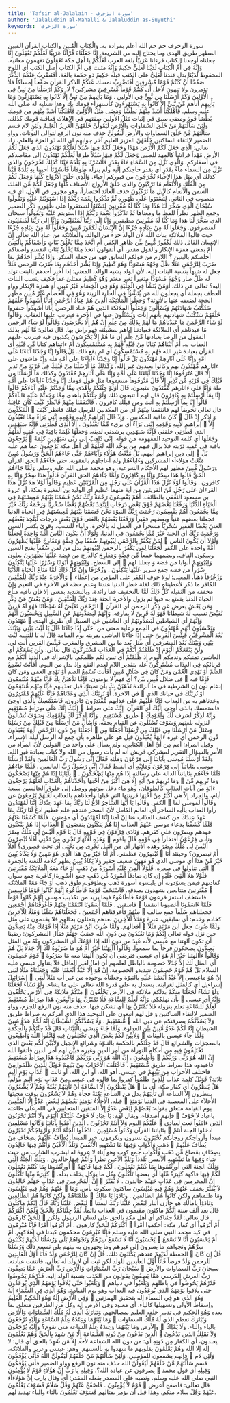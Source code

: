 ```yaml
---
title: 'Tafsir al-Jalalain - سورة الزخرف'
author: 'Jalaluddin al-Mahalli & Jalaluddin as-Suyuthi'
keywords: 'سورة الزخرف'
---
```


سورة الزخرف
حم
حم
الله أعلم بمراده به.
وَالْكِتَابِ الْمُبِينِ
والكتاب
القرآن
المبين
المظهر طريق الهدى وما يحتاج إليه من الشريعة.
إِنَّا جَعَلْنَاهُ قُرْآَنًا عَرَبِيًّا لَعَلَّكُمْ تَعْقِلُونَ
إِنَّا جعلناه
أوجدنا الكتاب
قرءانا عَرَبِيّاً
بلغة العرب
لَعَلَّكُمْ
يا أهل مكة
تَعْقِلُونَ
تفهمون معانيه.
وَإِنَّهُ فِي أُمِّ الْكِتَابِ لَدَيْنَا لَعَلِيٌّ حَكِيمٌ
وَإِنَّهُ
مثبت
فِي أُمِّ الكتاب
أصل الكتب أي اللوح المحفوظ
لَدَيْنَا
بدل عندنا
لَّعَلِىٌّ
على الكتب قبله
حَكِيمٌ
ذو حكمة بالغة.
أَفَنَضْرِبُ عَنْكُمُ الذِّكْرَ صَفْحًا أَنْ كُنْتُمْ قَوْمًا مُسْرِفِينَ
أَفَنَضْرِبُ
نمسك
عَنكُمُ الذكر
القرآن
صَفْحاً
إمساكاً فلا تؤمرون ولا تنهون لأجل
أَن كُنتُمْ قَوْماً مُّسْرِفِينَ
مشركين؟ لا.
وَكَمْ أَرْسَلْنَا مِنْ نَبِيٍّ فِي الْأَوَّلِينَ
وَكَمْ أَرْسَلْنَا مِن نَّبِيٍّ فِي الأولين
.
وَمَا يَأْتِيهِمْ مِنْ نَبِيٍّ إِلَّا كَانُوا بِهِ يَسْتَهْزِئُونَ
وَمَا يَأْتِيهِم
أتاهم
مِّنْ نَّبِىٍّ إِلاَّ كَانُواْ بِهِ يَسْتَهْزِءُونَ
كاستهزاء قومك بك وهذا تسلية له صلى الله عليه وسلم.
فَأَهْلَكْنَا أَشَدَّ مِنْهُمْ بَطْشًا وَمَضَى مَثَلُ الْأَوَّلِينَ
فَأَهْلَكْنآ أَشَدَّ مِنْهُم
من قومك
بَطْشاً
قوة
ومضى
سبق في إثبات
مَثَلُ الأولين
صفتهم في الإِهلاك فعاقبة قومك كذلك.
وَلَئِنْ سَأَلْتَهُمْ مَنْ خَلَقَ السَّمَاوَاتِ وَالْأَرْضَ لَيَقُولُنَّ خَلَقَهُنَّ الْعَزِيزُ الْعَلِيمُ
وَلَئِنِ
لام قسم
سَأَلْتَهُمْ مَّنْ خَلَقَ السماوات والأرض لَّيَقُولَنَّ
حذف منه نون الرفع لتوالي النونات. وواو الضمير لالتقاء الساكنين
خَلَقَهُنَّ العزيز العليم
آخر جوابهم اي الله ذو العزة والعلم، زاد تعالى:
الَّذِي جَعَلَ لَكُمُ الْأَرْضَ مَهْدًا وَجَعَلَ لَكُمْ فِيهَا سُبُلًا لَعَلَّكُمْ تَهْتَدُونَ
الذي جَعَلَ لَكُمُ الأرض مَهْداً
فراشاً كالمهد للصبي
وَجَعَلَ لَكُمْ فِيهَا سُبُلاً
طرقاً
لَعَلَّكُمْ تَهْتَدُونَ
إلى مقاصدكم في أسفاركم.
وَالَّذِي نَزَّلَ مِنَ السَّمَاءِ مَاءً بِقَدَرٍ فَأَنْشَرْنَا بِهِ بَلْدَةً مَيْتًا كَذَلِكَ تُخْرَجُونَ
والذى نَزَّلَ مِنَ السمآء مآءً بِقَدَرٍ
أي بقدر حاجتكم إليه ولم ينزله طوفاناً
فَأَنشَرْنَا
أحيينا
بِهِ بَلْدَةً مَّيْتاً كذلك
أي مثل هذا الإِحياء
تُخْرَجُونَ
من قبوركم أحياء.
وَالَّذِي خَلَقَ الْأَزْوَاجَ كُلَّهَا وَجَعَلَ لَكُمْ مِنَ الْفُلْكِ وَالْأَنْعَامِ مَا تَرْكَبُونَ
والذى خَلَقَ الأزواج
الأصناف
كُلَّهَا وَجَعَلَ لَكُمْ مِّنَ الفلك
السفن
والأنعام
كالإِبل
مَا تَرْكَبُونَ
حذف العائد اختصاراً، وهو مجرور في الأول، أي فيه منصوب في الثاني.
لِتَسْتَوُوا عَلَى ظُهُورِهِ ثُمَّ تَذْكُرُوا نِعْمَةَ رَبِّكُمْ إِذَا اسْتَوَيْتُمْ عَلَيْهِ وَتَقُولُوا سُبْحَانَ الَّذِي سَخَّرَ لَنَا هَذَا وَمَا كُنَّا لَهُ مُقْرِنِينَ
لِتَسْتَوُاْ
لتستقروا
على ظُهُورِهِ
ذكَّر الضمير وجمع الظهر نظراً للفظ ما ومعناها
ثُمَّ تَذْكُرُواْ نِعْمَةَ رَبِّكُمْ إِذَا استويتم عَلَيْهِ وَتَقُولُواْ سبحان الذي سَخَّرَ لَنَا هذا وَمَا كُنَّا لَهُ مُقْرِنِينَ
مطيقين.
وَإِنَّا إِلَى رَبِّنَا لَمُنْقَلِبُونَ
وَإِنَّآ إلى رَبِّنَا لَمُنقَلِبُونَ
لَمنصرفون.
وَجَعَلُوا لَهُ مِنْ عِبَادِهِ جُزْءًا إِنَّ الْإِنْسَانَ لَكَفُورٌ مُبِينٌ
وَجَعَلُواْ لَهُ مِنْ عِبَادِهِ جُزْءًا
حيث قالوا الملائكة بنات الله لأن الولد جزء من الوالد، والملائكة من عباد الله تعالى
إِنَّ الإنسان
القائل ذلك
لَكَفُورٌ مُّبِينٌ
بيِّن ظاهر الكفر.
أَمِ اتَّخَذَ مِمَّا يَخْلُقُ بَنَاتٍ وَأَصْفَاكُمْ بِالْبَنِينَ
أَمْ
بمعنى همزة الإِنكار والقول مقدر، أي أتقولون
اتخذ مِمَّا يَخْلُقُ بَنَاتٍ
لنفسه
وأصفاكم
أخلصكم
بالبنين
؟ اللازم من قولكم السابق فهو من جملة المنكر.
وَإِذَا بُشِّرَ أَحَدُهُمْ بِمَا ضَرَبَ لِلرَّحْمَنِ مَثَلًا ظَلَّ وَجْهُهُ مُسْوَدًّا وَهُوَ كَظِيمٌ
وَإِذَا بُشِّرَ أَحَدُهُم بِمَا ضَرَبَ للرحمن مَثَلاً
جعل له شبهاً بنسبة البنات إليه، لأن الولد يشبه الوالد، المعنى: إذا أخبر أحدهم بالبنت تولد له
ظَلَّ
صار
وَجْهُهُ مُسْوَدًّا
متغيراً تغير مغتم
وَهُوَ كَظِيمٌ
ممتلئ غماً فكيف ينسب البنات إليه؟ تعالى عن ذلك.
أَوَمَنْ يُنَشَّأُ فِي الْحِلْيَةِ وَهُوَ فِي الْخِصَامِ غَيْرُ مُبِينٍ
أَوَ
همزة الإِنكار وواو العطف بجملة أي يجعلون لله
مَن يُنَشَّؤُاْ فِي الحلية
الزينة
وَهُوَ فِي الخصام غَيْرُ مُبِينٍ
مظهر الحجة لضعفه عنها بالأنوثة؟
وَجَعَلُوا الْمَلَائِكَةَ الَّذِينَ هُمْ عِبَادُ الرَّحْمَنِ إِنَاثًا أَشَهِدُوا خَلْقَهُمْ سَتُكْتَبُ شَهَادَتُهُمْ وَيُسْأَلُونَ
وَجَعَلُواْ الملائكة الذين هُمْ عباد الرحمن إناثا أَشَهِدُواْ
حضروا
خَلْقَهُمْ سَتُكْتَبُ شهادتهم
بأنهم إناث
وَيُسْئَلُونَ
عنها في الآخرة فيترتب عليها العقاب.
وَقَالُوا لَوْ شَاءَ الرَّحْمَنُ مَا عَبَدْنَاهُمْ مَا لَهُمْ بِذَلِكَ مِنْ عِلْمٍ إِنْ هُمْ إِلَّا يَخْرُصُونَ
وَقَالُواْ لَوْ شآءَ الرحمن مَا عبدناهم
أي الملائكة فعبادتنا إياهم بمشيئته فهو راض بها. قال تعالى:
مَّا لَهُم بذلك
المقول من الرضا بعبادتها
مِّنْ عِلْمٍ إِن
مَا
هُمْ إِلاَّ يَخْرُصُونَ
يكذبون فيه فيترتب عليهم العقاب به.
أَمْ آَتَيْنَاهُمْ كِتَابًا مِنْ قَبْلِهِ فَهُمْ بِهِ مُسْتَمْسِكُونَ
أَمْ ءاتيناهم كتابا مِّن قَبْلِهِ
أي القرآن بعبادة غير الله
فَهُم بِهِ مُسْتَمْسِكُونَ
أي لم يقع ذلك.
بَلْ قَالُوا إِنَّا وَجَدْنَا آَبَاءَنَا عَلَى أُمَّةٍ وَإِنَّا عَلَى آَثَارِهِمْ مُهْتَدُونَ
بَلْ قَالُواْ إِنَّا وَجَدْنَآ ءَابآءَنَا على أُمَّةٍ
ملة
وَإِنَّا
ماشون
على ءاثارهم مُّهْتَدُونَ
بهم وكانوا يعبدون غير الله.
وَكَذَلِكَ مَا أَرْسَلْنَا مِنْ قَبْلِكَ فِي قَرْيَةٍ مِنْ نَذِيرٍ إِلَّا قَالَ مُتْرَفُوهَا إِنَّا وَجَدْنَا آَبَاءَنَا عَلَى أُمَّةٍ وَإِنَّا عَلَى آَثَارِهِمْ مُقْتَدُونَ
وكذلك مَآ أَرْسَلْنَا مِن قَبْلِكَ فِي قَرْيَةٍ مِّن نَّذِيرٍ إِلاَّ قَالَ مُتْرَفُوهآ
متنعموها مثل قول قومك
إِنَّا وَجَدْنَآ ءَابآءَنَا على أُمَّةٍ
ملة
وَإِنَّا على ءاثارهم مُّقْتَدُونَ
متبعون.
قَالَ أَوَلَوْ جِئْتُكُمْ بِأَهْدَى مِمَّا وَجَدْتُمْ عَلَيْهِ آَبَاءَكُمْ قَالُوا إِنَّا بِمَا أُرْسِلْتُمْ بِهِ كَافِرُونَ
قال
لهم
أَ
تتبعون ذلك
وَلَوْ جِئْتُكُمْ بأهدى مِمَّا وَجَدتُّمْ عَلَيْهِ ءَابآءَكُمْ قَالُواْ إِنَّا بِمآ أُرْسِلْتُمْ بِهِ
أنت ومن قبلك
كافرون
.
فَانْتَقَمْنَا مِنْهُمْ فَانْظُرْ كَيْفَ كَانَ عَاقِبَةُ الْمُكَذِّبِينَ

قال تعالى تخويفاً لهم
فانتقمنا مِنْهُمْ
أي من المكذبين للرسل قبلك
فانظر كَيْفَ كَانَ عاقبة المكذبين
.
وَإِذْ قَالَ إِبْرَاهِيمُ لِأَبِيهِ وَقَوْمِهِ إِنَّنِي بَرَاءٌ مِمَّا تَعْبُدُونَ

وَ
اذكر
إِذْ قَالَ إبراهيم لأَبِيهِ وَقَوْمِهِ إِنَّنِى بَرَآءٌ
أي بريء
مِّمَّا تَعْبُدُونَ
.
إِلَّا الَّذِي فَطَرَنِي فَإِنَّهُ سَيَهْدِينِ

إِلاَّ الذي فَطَرَنِى
خلقني
فَإِنَّهُ سَيَهْدِينِ
يرشدني لدينه.
وَجَعَلَهَا كَلِمَةً بَاقِيَةً فِي عَقِبِهِ لَعَلَّهُمْ يَرْجِعُونَ

وَجَعَلَهَا
أي كلمة التوحيد المفهومة من قوله:
إِنِّى ذَاهِبٌ إلى رَبِّى سَيَهْدِينِ
كَلِمَةً باقية فِي عَقِبِهِ
ذرّيته فلا يزال فيهم من يوحِّد الله
لَعَلَّهُمْ
أي أهل مكة
يَرْجِعُونَ
عما هم عليه إلى دين إبراهيم أبيهم.
بَلْ مَتَّعْتُ هَؤُلَاءِ وَآَبَاءَهُمْ حَتَّى جَاءَهُمُ الْحَقُّ وَرَسُولٌ مُبِينٌ

بَلْ مَتَّعْتُ هؤلاءآء
المشركين
وَءَابآءَهُمْ
ولم أعاجلهم بالعقوبة.
حتى جَآءَهُمُ الحق
القرآن
وَرَسُولٌ مُّبِينٌ
مظهر لهم الأحكام الشرعية، وهو محمد صلى الله عليه وسلم.
وَلَمَّا جَاءَهُمُ الْحَقُّ قَالُوا هَذَا سِحْرٌ وَإِنَّا بِهِ كَافِرُونَ
وَلَمَّا جَآءَهُمُ الحق
القرآن
قَالُواْ هذا سِحْرٌ وَإِنَّا بِهِ كافرون
.
وَقَالُوا لَوْلَا نُزِّلَ هَذَا الْقُرْآَنُ عَلَى رَجُلٍ مِنَ الْقَرْيَتَيْنِ عَظِيمٍ
وَقَالُواْ لَوْلاَ
هلا
نُزِّلَ هذا القرءان على رَجُلٍ مِّنَ القريتين
من أية منهما
عَظِيمٍ
أي الوليد بن المغيرة بمكة، أو عروة بن مسعود الثقفي بالطائف.
أَهُمْ يَقْسِمُونَ رَحْمَةَ رَبِّكَ نَحْنُ قَسَمْنَا بَيْنَهُمْ مَعِيشَتَهُمْ فِي الْحَيَاةِ الدُّنْيَا وَرَفَعْنَا بَعْضَهُمْ فَوْقَ بَعْضٍ دَرَجَاتٍ لِيَتَّخِذَ بَعْضُهُمْ بَعْضًا سُخْرِيًّا وَرَحْمَةُ رَبِّكَ خَيْرٌ مِمَّا يَجْمَعُونَ
أَهُمْ يَقْسِمُونَ رَحْمَتَ رَبِّكَ
النبوّة
نَحْنُ قَسَمْنَا بَيْنَهُمْ مَّعِيشَتَهُمْ فِي الحياة الدنيا
فجعلنا بعضهم غنياً وبعضهم فقيراً
وَرَفَعْنَا بَعْضَهُمْ
بالغنى
فَوْقَ بَعْضٍ درجات لِّيَتَّخِذَ بَعْضُهُم
الغنيّ
بَعْضًا
الفقير
سُخْرِيّاً
مسخراً في العمل له بالأجرة. والياء للنسب، وقرئ بكسر السين
وَرَحْمَتُ رَبِّكَ
أي الجنة
خَيْرٌ مِّمَّا يَجْمَعُونَ
في الدنيا.
وَلَوْلَا أَنْ يَكُونَ النَّاسُ أُمَّةً وَاحِدَةً لَجَعَلْنَا لِمَنْ يَكْفُرُ بِالرَّحْمَنِ لِبُيُوتِهِمْ سُقُفًا مِنْ فِضَّةٍ وَمَعَارِجَ عَلَيْهَا يَظْهَرُونَ

وَلَوْلآ أَن يَكُونَ الناس أُمَّةً واحدة
على الكفر
لَّجَعَلْنَا لِمَن يَكْفُرُ بالرحمن لِبُيُوتِهِمْ
بدل من لمن
سُقُفاً
بفتح السين وسكون القاف، وبضمهما جمعاً
مِّن فِضَّةٍ وَمَعَارِجَ
كالدرج من فضة
عَلَيْهَا يَظْهَرُونَ
يعلون إلى السطح.
وَلِبُيُوتِهِمْ أَبْوَابًا وَسُرُرًا عَلَيْهَا يَتَّكِئُونَ

وَلِبُيُوتِهِمْ أبوابا
من فضة
وَ
جعلنا لهم
سُرُراً
من فضة جمع سرير
عَلَيْهَا يَتَّكِئُونَ
.
وَزُخْرُفًا وَإِنْ كُلُّ ذَلِكَ لَمَّا مَتَاعُ الْحَيَاةِ الدُّنْيَا وَالْآَخِرَةُ عِنْدَ رَبِّكَ لِلْمُتَّقِينَ

وَزُخْرُفاً
ذهباً، المعنى: لولا خوف الكفر على المؤمن من إعطاء الكافر ما ذكر لأعطيناه ذلك لقلة خطر الدنيا عندنا وعدم حظه في الآخرة في النعيم
وَإِنْ
مخففة من الثقيلة
كُلُّ ذَلِكَ لَمَّا
بالتخفيف فما زائدة، وبالتشديد بمعنى إلا فإن نافية
متاع الحياة الدنيا
يتمتع به فيها ثم يزول
والأخرة
الجنة
عِندَ رَبِّكَ لِلْمُتَّقِينَ
.
وَمَنْ يَعْشُ عَنْ ذِكْرِ الرَّحْمَنِ نُقَيِّضْ لَهُ شَيْطَانًا فَهُوَ لَهُ قَرِينٌ

وَمَن يَعْشُ
يعرض
عَن ذِكْرِ الرحمن
أي القرآن
نُقَيِّضْ
نسبب
لَهُ شيطانا فَهُوَ لَهُ قَرِينٌ
لا يفارقه.
وَإِنَّهُمْ لَيَصُدُّونَهُمْ عَنِ السَّبِيلِ وَيَحْسَبُونَ أَنَّهُمْ مُهْتَدُونَ

وَإِنَّهُمْ
أي الشياطين
لَيَصُدُّونَهُمْ
أي العاشين
عَنِ السبيل
أي طريق الهدى
وَيَحْسَبُونَ أَنَّهُم مُّهْتَدُونَ
في الجمع رعاية معنى من.
حَتَّى إِذَا جَاءَنَا قَالَ يَا لَيْتَ بَيْنِي وَبَيْنَكَ بُعْدَ الْمَشْرِقَيْنِ فَبِئْسَ الْقَرِينُ
حتى إِذَا جَآءَنَا
العاشي بقرينه يوم القيامة
قَالَ
له
يَا
للتنبيه
لَيْتَ بَيْنِي وَبَيْنَكَ بُعْدَ المشرقين
أي مثل بُعد ما بين المشرق والمغرب
فَبِئْسَ القرين
أنت لي.
وَلَنْ يَنْفَعَكُمُ الْيَوْمَ إِذْ ظَلَمْتُمْ أَنَّكُمْ فِي الْعَذَابِ مُشْتَرِكُونَ
قال تعالى:
وَلَن يَنفَعَكُمُ
أي العاشين تمنيكم وندمكم
اليوم إِذ ظَّلَمْتُمْ
أي تبين لكم ظلمكم. بالإشراك في الدنيا
أَنَّكُمْ
مع قرنائكم
فِي العذاب مُشْتَرِكُونَ
عله بتقدير اللام لعدم النفع وإذ بدل من اليوم.
أَفَأَنْتَ تُسْمِعُ الصُّمَّ أَوْ تَهْدِي الْعُمْيَ وَمَنْ كَانَ فِي ضَلَالٍ مُبِينٍ
أَفَأَنتَ تُسْمِعُ الصم أَوْ تَهْدِى العمى وَمَن كَانَ فِي ضلال مُّبِينٍ
بيّن؟ أي فهم لا يؤمنون.
فَإِمَّا نَذْهَبَنَّ بِكَ فَإِنَّا مِنْهُمْ مُنْتَقِمُونَ

فَإِمَّا
فيه إدغام نون إن الشرطية في ما الزائدة
نَذْهَبَنَّ بِكَ
بأن نميتك قبل تعذيبهم
فَإِنَّا مِنْهُم مُّنتَقِمُونَ
في الآخرة.
أَوْ نُرِيَنَّكَ الَّذِي وَعَدْنَاهُمْ فَإِنَّا عَلَيْهِمْ مُقْتَدِرُونَ

أَوْ نُرِيَنَّكَ
في حياتك
الذي وعدناهم
به من العذاب
فَإِنَّا عَلَيْهِمْ
على عذابهم
مُّقْتَدِرُونَ
قادرون.
فَاسْتَمْسِكْ بِالَّذِي أُوحِيَ إِلَيْكَ إِنَّكَ عَلَى صِرَاطٍ مُسْتَقِيمٍ

فاستمسك بالذى أُوحِىَ إِلَيْكَ
أي القرآن.
إِنَّكَ على صراط
طريق
مُّسْتَقِيمٍ
.
وَإِنَّهُ لَذِكْرٌ لَكَ وَلِقَوْمِكَ وَسَوْفَ تُسْأَلُونَ

وَإِنَّهُ لَذِكْرٌ
لشرف
لَّكَ وَلِقَوْمِكَ
لنزوله بلغتهم
وَسَوْفَ تُسْئَلُونَ
عن القيام بحقه.
وَاسْأَلْ مَنْ أَرْسَلْنَا مِنْ قَبْلِكَ مِنْ رُسُلِنَا أَجَعَلْنَا مِنْ دُونِ الرَّحْمَنِ آَلِهَةً يُعْبَدُونَ

وَسْئلْ مَنْ أَرْسَلْنَا مِن قَبْلِكَ مِن رُّسُلِنَآ أَجَعَلْنَا مِن دُونِ الرحمن
أي غيره
ءَالِهَةً يُعْبَدُونَ
قيل هو على ظاهره بأن جمع له الرسل ليلة الإِسراء، وقيل المراد: أمم مِن أيِّ أهل الكتابين، ولم يسأل على واحد من القولين لأنّ المراد من الأمر بالسؤال التقرير لمشركي قريش أنه لم يأت رسول من الله ولا كتاب بعبادة غير الله.
وَلَقَدْ أَرْسَلْنَا مُوسَى بِآَيَاتِنَا إِلَى فِرْعَوْنَ وَمَلَئِهِ فَقَالَ إِنِّي رَسُولُ رَبِّ الْعَالَمِينَ
وَلَقَدْ أَرْسَلْنَا موسى بئاياتنآ إلى فِرْعَوْنَ وَمَلإِيْهِ
أي القبط
فَقَالَ إِنِّى رَسُولُ رَبِّ العالمين
.
فَلَمَّا جَاءَهُمْ بِآَيَاتِنَا إِذَا هُمْ مِنْهَا يَضْحَكُونَ

فَلَمَّا جَآءَهُم بئاياتنآ
الدالة على رسالته
إِذَا هُم مِنْهَا يَضْحَكُونَ
.
وَمَا نُرِيهِمْ مِنْ آَيَةٍ إِلَّا هِيَ أَكْبَرُ مِنْ أُخْتِهَا وَأَخَذْنَاهُمْ بِالْعَذَابِ لَعَلَّهُمْ يَرْجِعُونَ

وَمَا نُرِيِهِم مِّنْ ءَايَةٍ
من آيات العذاب كالطوفان، وهو ماء دخل بيوتهم ووصل إلى حلوق الجالسين سبعة أيام، والجراد
إِلاَّ هي أَكْبَرُ مِنْ أُخْتِهَا
قرينتها التي قبلها
وأخذناهم بالعذاب لَعَلَّهُمْ يَرْجِعُونَ
عن الكفر.
وَقَالُوا يَا أَيُّهَا السَّاحِرُ ادْعُ لَنَا رَبَّكَ بِمَا عَهِدَ عِنْدَكَ إِنَّنَا لَمُهْتَدُونَ

وَقَالُواْ
لموسى لما رأوا العذاب
ياأيه الساحر
أي العالم الكامل لأنّ السحر عندهم علم عظيم
ادع لَنَا رَبَّكَ بِمَا عَهِدَ عِندَكَ
من كشف العذاب عنا إنْ آمنا
إِنَّنَا لَمُهْتَدُونَ
أي مؤمنون.
فَلَمَّا كَشَفْنَا عَنْهُمُ الْعَذَابَ إِذَا هُمْ يَنْكُثُونَ

فَلَمَّا كَشَفْنَا
بدعاء موسى
عَنْهُمُ العذاب إِذَا هُمْ يَنكُثُونَ
ينقضون عهدهم ويصرّون على كفرهم.
وَنَادَى فِرْعَوْنُ فِي قَوْمِهِ قَالَ يَا قَوْمِ أَلَيْسَ لِي مُلْكُ مِصْرَ وَهَذِهِ الْأَنْهَارُ تَجْرِي مِنْ تَحْتِي أَفَلَا تُبْصِرُونَ

ونادى فِرْعَوْنُ
افتخاراً
فِي قَوْمِهِ قَالَ ياقوم أَلَيْسَ لِى مُلْكُ مِصْرَ وهذه الأنهار
أي من النيل
تَجْرِى مِن تَحْتِى
أي تحت قصوري؟
أَفلاَ تُبْصِرُونَ
عظمتي.
أَمْ أَنَا خَيْرٌ مِنْ هَذَا الَّذِي هُوَ مَهِينٌ وَلَا يَكَادُ يُبِينُ

أَمْ
تبصرون؟ وحينئذ
أَنَا خَيْرٌ مِّنْ هذا
أي موسى
الذي هُوَ مَهِينٌ
ضعيف حقير
وَلاَ يَكَادُ يُبِينُ
يظهر كلامه للثغته بالجمرة التي تناولها في صغره.
فَلَوْلَا أُلْقِيَ عَلَيْهِ أَسْوِرَةٌ مِنْ ذَهَبٍ أَوْ جَاءَ مَعَهُ الْمَلَائِكَةُ مُقْتَرِنِينَ

فَلَوْلا
هلا
أُلْقِىَ عَلَيْهِ
إن كان صادقاً
أَسْوِرَةٌ مِّن ذَهَبٍ
جمع (أسْوِرة) كأغربة جمع سوار. كعادتهم فيمن يسوّدونه أن يلبسوه أسورة ذهب ويطوّقونه طوق ذهب
أَوْ جَآءَ مَعَهُ الملائكة مُقْتَرِنِينَ
متتابعين يشهدون بصدقه.
فَاسْتَخَفَّ قَوْمَهُ فَأَطَاعُوهُ إِنَّهُمْ كَانُوا قَوْمًا فَاسِقِينَ

فاستخف
استفز فرعون
قَوْمَهُ فَأَطَاعُوهُ
فيما يريد من تكذيب موسى
إِنَّهُمْ كَانُواْ قَوْماً فاسقين
.
فَلَمَّا آَسَفُونَا انْتَقَمْنَا مِنْهُمْ فَأَغْرَقْنَاهُمْ أَجْمَعِينَ

فَلَمَّآ ءَاسَفُونَا
أغضبونا
انتقمنا مِنْهُمْ فأغرقناهم أَجْمَعِينَ
.
فَجَعَلْنَاهُمْ سَلَفًا وَمَثَلًا لِلْآَخِرِينَ

فجعلناهم سَلَفاً
جمع سالف كخادم وخدم: أي سابقين، عبرة
وَمَثَلاً لِّلأَخِرِينَ
بعدهم يتمثلون بحالهم فلا يقدمون على مثل أفعالهم.
وَلَمَّا ضُرِبَ ابْنُ مَرْيَمَ مَثَلًا إِذَا قَوْمُكَ مِنْهُ يَصِدُّونَ

وَلَمَّا ضُرِبَ
جعل
ابن مَرْيَمَ مَثَلاً
حين نزل قوله تعالى
إِنَّكُمْ وَمَا تَعْبُدُونَ مِن دُونِ الله حَصَبُ جَهَنَّمَ
فقال المشركون: رضينا أن تكون آلهتنا مع عيسى لأنه عُبِدَ من دون الله
إِذَا قَوْمُكَ
أي المشركون
مِنْهُ
من المثل
يَصِدُّونَ
يضحكون فرحاً بما سمعوا.
وَقَالُوا أَآَلِهَتُنَا خَيْرٌ أَمْ هُوَ مَا ضَرَبُوهُ لَكَ إِلَّا جَدَلًا بَلْ هُمْ قَوْمٌ خَصِمُونَ

وَقَالُواْ ءأالهتنا خَيْرٌ أَمْ هُوَ
أي عيسى فنرضى أن تكون آلهتنا معه
مَا ضَرَبُوهُ
أي المثل
لَكَ إِلاَّ جَدَلاَ
خصومة بالباطل لعلمهم أن (ما) لغير العاقل فلا يتناول عيسى عليه السلام
بَلْ هُمْ قَوْمٌ خَصِمُونَ
شديدو الخصومة.
إِنْ هُوَ إِلَّا عَبْدٌ أَنْعَمْنَا عَلَيْهِ وَجَعَلْنَاهُ مَثَلًا لِبَنِي إِسْرَائِيلَ

إِنْ هُوَ
ماعيسى
إِلاَّ عَبْدٌ أَنْعَمْنَا عَلَيْهِ
بالنبوّة
وجعلناه
بوجوده من غير أب
مَثَلاً لِّبَنِى إسراءيل
أي كالمثل لغرابته. يستدل به على قدرة الله تعالى على ما يشاء.
وَلَوْ نَشَاءُ لَجَعَلْنَا مِنْكُمْ مَلَائِكَةً فِي الْأَرْضِ يَخْلُفُونَ

وَلَوْ نَشَآءُ لَجَعَلْنَا مِنكُمْ
بدلكم
ملائكة فِي الأرض يَخْلُفُونَ
بأن نهلككم.
وَإِنَّهُ لَعِلْمٌ لِلسَّاعَةِ فَلَا تَمْتَرُنَّ بِهَا وَاتَّبِعُونِ هَذَا صِرَاطٌ مُسْتَقِيمٌ

وَإِنَّهُ
أي عيسى
لَعِلْمٌ لِّلسَّاعَةِ
تعلم بنزوله
فَلاَ تَمْتَرُنَّ بِهَا
أي تشكن فيها، حذف منه نون الرفع للجزم، وواو الضمير لالتقاء الساكنين
وَ
قل لهم
اتبعون
على التوحيد
هذا
الذي آمركم به
صراط
طريق
مُّسْتَقِيمٌ
.
وَلَا يَصُدَّنَّكُمُ الشَّيْطَانُ إِنَّهُ لَكُمْ عَدُوٌّ مُبِينٌ

وَلاَ يَصُدَّنَّكُمُ
يصرفنكم عن دين الله
الشيطان إِنَّهُ لَكُمْ عَدُوٌّ مُّبِينٌ
بيِّن العداوة.
وَلَمَّا جَاءَ عِيسَى بِالْبَيِّنَاتِ قَالَ قَدْ جِئْتُكُمْ بِالْحِكْمَةِ وَلِأُبَيِّنَ لَكُمْ بَعْضَ الَّذِي تَخْتَلِفُونَ فِيهِ فَاتَّقُوا اللَّهَ وَأَطِيعُونِ

وَلَمَّا جآءَ عيسى بالبينات
بالمعجزات والشرائع
قَالَ قَدْ جِئْتُكُم بالحكمة
بالنبوّة وشرائع الإِنجيل
وَلأُبَيِّنَ لَكُم بَعْضَ الذي تَخْتَلِفُونَ فِيهِ
من أحكام التوراة من أمر الدين وغيره فبيَّن لهم أمر الدين
فاتقوا الله وَأَطِيعُونِ
.
إِنَّ اللَّهَ هُوَ رَبِّي وَرَبُّكُمْ فَاعْبُدُوهُ هَذَا صِرَاطٌ مُسْتَقِيمٌ

إِنَّ الله هُوَ رَبِّى وَرَبُّكُمْ فاعبدوه هذا صراط
طريق
مُّسْتَقِيمٌ
.
فَاخْتَلَفَ الْأَحْزَابُ مِنْ بَيْنِهِمْ فَوَيْلٌ لِلَّذِينَ ظَلَمُوا مِنْ عَذَابِ يَوْمٍ أَلِيمٍ

فاختلف الأحزاب مِن بَيْنِهِمْ
في عيسى. أهو الله، أو ابن الله، أو ثالث ثلاثة؟
فَوَيْلٌ
كلمة عذاب
لِلَّذِينَ ظَلَمُواْ
كفروا بما قالوه في عيسى
مِنْ عَذَابِ يَوْمٍ أَلِيمٍ
مؤلم.
هَلْ يَنْظُرُونَ إِلَّا السَّاعَةَ أَنْ تَأْتِيَهُمْ بَغْتَةً وَهُمْ لَا يَشْعُرُونَ

هَلْ يَنظُرُونَ
أي كفار مكة، أي ما ينتظرون
إِلاَّ الساعة أَن تَأْتِيَهُمْ
بدل من الساعة
بَغْتَةً
فجأة
وَهُمْ لاَ يَشْعُرُونَ
بوقت مجيئها قبله.
الْأَخِلَّاءُ يَوْمَئِذٍ بَعْضُهُمْ لِبَعْضٍ عَدُوٌّ إِلَّا الْمُتَّقِينَ

الأخلآء
على المعصية في الدنيا
يَوْمَئِذٍ
يوم القيامة متعلق بقوله:
بَعْضُهُمْ لِبَعْضٍ عَدُوٌّ إِلاَّ المتقين
المتحابين في الله على طاعته فإنهم أصدقاء، ويقال لهم:
يَا عِبَادِ لَا خَوْفٌ عَلَيْكُمُ الْيَوْمَ وَلَا أَنْتُمْ تَحْزَنُونَ

ياعباد لاَ خَوْفٌ عَلَيْكُمُ اليوم وَلآ أَنتُمْ تَحْزَنُونَ
.
الَّذِينَ آَمَنُوا بِآَيَاتِنَا وَكَانُوا مُسْلِمِينَ

الذين ءَامَنُواْ
نعت لعبادي
بئاياتنا
القرآن
وَكَانُواْ مُسْلِمِينَ
.
ادْخُلُوا الْجَنَّةَ أَنْتُمْ وَأَزْوَاجُكُمْ تُحْبَرُونَ

ادخلوا الجنة أَنتُمْ
مبتدأ
وأزواجكم
زوجاتكم
تُحْبَرُونَ
تسرون وتكرمون، خبر المبتدأ.
يُطَافُ عَلَيْهِمْ بِصِحَافٍ مِنْ ذَهَبٍ وَأَكْوَابٍ وَفِيهَا مَا تَشْتَهِيهِ الْأَنْفُسُ وَتَلَذُّ الْأَعْيُنُ وَأَنْتُمْ فِيهَا خَالِدُونَ

يُطَافُ عَلَيْهِمْ بِصِحَافٍ
بقصاع
مِّن ذَهَبٍ وَأَكْوابٍ
جمع كوب وهو إناء لا عروة له ليشرب الشارب من حيث شاء
وَفِيهَا مَا تَشْتَهِيهِ الأنفس
تلذذاً
وَتَلَذُّ الأعين
نظراً
وَأَنتُمْ فِيهَا خالدون
.
وَتِلْكَ الْجَنَّةُ الَّتِي أُورِثْتُمُوهَا بِمَا كُنْتُمْ تَعْمَلُونَ

وَتِلْكَ الجنة التي أُورِثْتُمُوهَا بِمَا كُنتُمْ تَعْمَلُونَ
.
لَكُمْ فِيهَا فَاكِهَةٌ كَثِيرَةٌ مِنْهَا تَأْكُلُونَ

لَكُمْ فِيهَا فاكهة كَثِيرَةٌ مِّنْهَا
أي بعضها
تَأْكُلُونَ
وكل ما يؤكل يخلف بدله.
إِنَّ الْمُجْرِمِينَ فِي عَذَابِ جَهَنَّمَ خَالِدُونَ

إِنَّ المجرمين فِي عَذَابِ جَهَنَّمَ خالدون
.
لَا يُفَتَّرُ عَنْهُمْ وَهُمْ فِيهِ مُبْلِسُونَ

لاَ يُفَتَّرُ
يخفف
عَنْهُمْ وَهُمْ فِيهِ مُبْلِسُونَ
ساكتون سكوت يأس.
وَمَا ظَلَمْنَاهُمْ وَلَكِنْ كَانُوا هُمُ الظَّالِمِينَ

وَمَا ظلمناهم ولكن كَانُواْ هُمُ الظالمين
.
وَنَادَوْا يَا مَالِكُ لِيَقْضِ عَلَيْنَا رَبُّكَ قَالَ إِنَّكُمْ مَاكِثُونَ

وَنَادَوْاْ يامالك
هو خازن النار
لِيَقْضِ عَلَيْنَا رَبُّكَ
ليمتنا
قَالَ
بعد ألف سنة
إِنَّكُمْ ماكثون
مقيمون في العذاب دائماً.
لَقَدْ جِئْنَاكُمْ بِالْحَقِّ وَلَكِنَّ أَكْثَرَكُمْ لِلْحَقِّ كَارِهُونَ

قال تعالى:
لَقَدْ جئناكم
أي أهل مكة
بالحق
على لسان الرسول
ولكن أَكْثَرَكُمْ لِلْحَقِّ كارهون
.
أَمْ أَبْرَمُوا أَمْرًا فَإِنَّا مُبْرِمُونَ

أَمْ أَبْرَمُواْ
أي كفار مكة: أحكموا
أمْراً
في كيد محمد النبي صلى الله عليه وسلم
فَإِنَّا مُبْرِمُونَ
محكمون كيدنا في إِهلاكهم.
أَمْ يَحْسَبُونَ أَنَّا لَا نَسْمَعُ سِرَّهُمْ وَنَجْوَاهُمْ بَلَى وَرُسُلُنَا لَدَيْهِمْ يَكْتُبُونَ

أَمْ يَحْسَبُونَ أَنَّا لاَ نَسْمَعُ سِرَّهُمْ ونجواهم
ما يسرون إلى غيرهم وما يجهرون به بينهم
بلى
نسمع ذلك
وَرُسُلُنَا
الحفظة
لَدَيْهِمْ
عندهم
يَكْتُبُونَ
ذلك.
قُلْ إِنْ كَانَ لِلرَّحْمَنِ وَلَدٌ فَأَنَا أَوَّلُ الْعَابِدِينَ

قُلْ إِن كَانَ للرحمن وَلَدٌ
فرضاً
فَأَنَاْ أَوَّلُ العابدين
للولد لكن ثبت أن لا ولد له تعالى، فانتفت عبادته.
سُبْحَانَ رَبِّ السَّمَاوَاتِ وَالْأَرْضِ رَبِّ الْعَرْشِ عَمَّا يَصِفُونَ

سبحان رَبِّ السماوات والأرض رَبِّ العرش
الكرسي
عَمَّا يَصِفُونَ
يقولون من الكذب بنسبة الولد إليه.
فَذَرْهُمْ يَخُوضُوا وَيَلْعَبُوا حَتَّى يُلَاقُوا يَوْمَهُمُ الَّذِي يُوعَدُونَ

فَذَرْهُمْ يَخُوضُواْ
في باطلهم
وَيَلْعَبُواْ
في دنياهم
حتى يلاقوا يَوْمَهُمُ الذي يُوعَدُونَ
فيه العذاب وهو يوم القيامة.
وَهُوَ الَّذِي فِي السَّمَاءِ إِلَهٌ وَفِي الْأَرْضِ إِلَهٌ وَهُوَ الْحَكِيمُ الْعَلِيمُ

وَهُوَ الذي
هو
فِي السمآء إله
بتحقيق الهمزتين وإسقاط الأولى وتسهيلها كالياء. أي معبود
وَفِى الأرض إله
وكل من الظرفين متعلق بما بعده
وَهُوَ الحكيم
في تدبير خلقه
العليم
بمصالحهم.
وَتَبَارَكَ الَّذِي لَهُ مُلْكُ السَّمَاوَاتِ وَالْأَرْضِ وَمَا بَيْنَهُمَا وَعِنْدَهُ عِلْمُ السَّاعَةِ وَإِلَيْهِ تُرْجَعُونَ

وَتَبَارَكَ
تعظم
الذي لَهُ مُلْكُ السماوات والأرض وَمَا بَيْنَهُمَا وَعِندَهُ عِلْمُ الساعة
متى تقوم؟
وَإِلَيْهِ يُرْجَعُونَ

بالياء والتاء.
وَلَا يَمْلِكُ الَّذِينَ يَدْعُونَ مِنْ دُونِهِ الشَّفَاعَةَ إِلَّا مَنْ شَهِدَ بِالْحَقِّ وَهُمْ يَعْلَمُونَ

وَلاَ يَمْلِكُ الذين يَدْعُونَ
يعبدون، أي الكفار
مِن دُونِهِ
أي: من دون الله
الشفاعة
لأحد
إِلاَّ مَن شَهِدَ بالحق
أي قال: لا إله إلا الله
وَهُمْ يَعْلَمُونَ
بقلوبهم ما شهدوا به بألسنتهم. وهم: عيسى وعزير والملائكة، فإنهم يشفعون للمؤمنين.
وَلَئِنْ سَأَلْتَهُمْ مَنْ خَلَقَهُمْ لَيَقُولُنَّ اللَّهُ فَأَنَّى يُؤْفَكُونَ

وَلَئِن
لام قسم
سَأَلْتَهُمْ مَّنْ خَلَقَهُمْ لَيَقُولُنَّ الله
حذف منه نون الرفع وواو الضمير
فأنى يُؤْفَكُونَ
يصرفون عن عبادة الله؟.
وَقِيلِهِ يَا رَبِّ إِنَّ هَؤُلَاءِ قَوْمٌ لَا يُؤْمِنُونَ

وَقِيلِهِ
أي قول محمد النبي صلى الله عليه وسلم. ونصبه على المصدر بفعله المقدر: أي وقال
يارب إِنَّ هؤلاءآء قَوْمٌ لاَّ يُؤْمِنُونَ
.
فَاصْفَحْ عَنْهُمْ وَقُلْ سَلَامٌ فَسَوْفَ يَعْلَمُونَ

قال تعالى:
فاصفح
أعرض
عَنْهُمْ وَقُلْ سلام
منكم. وهذا قبل أن يؤمر بقتالهم
فَسَوْفَ تَعْلَمُونَ
بالتاء والياء تهديد لهم.